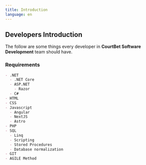 ```yaml
---
title: Introduction
language: en
---
```


## Developers Introduction

The follow are some things every developer in **CourtBet Software Development** team should have.

### Requirements

```markdown
- .NET
  - .NET Core
  - ASP.NET
    - Razor
  - C#
- HTML
- CSS
- Javascript
  - Angular
  - NextJS  
  - Astro
- PHP
- SQL
  - Linq
  - Scripting
  - Stored Procedures
  - Database normalization
- GIT
- AGILE Method
```

